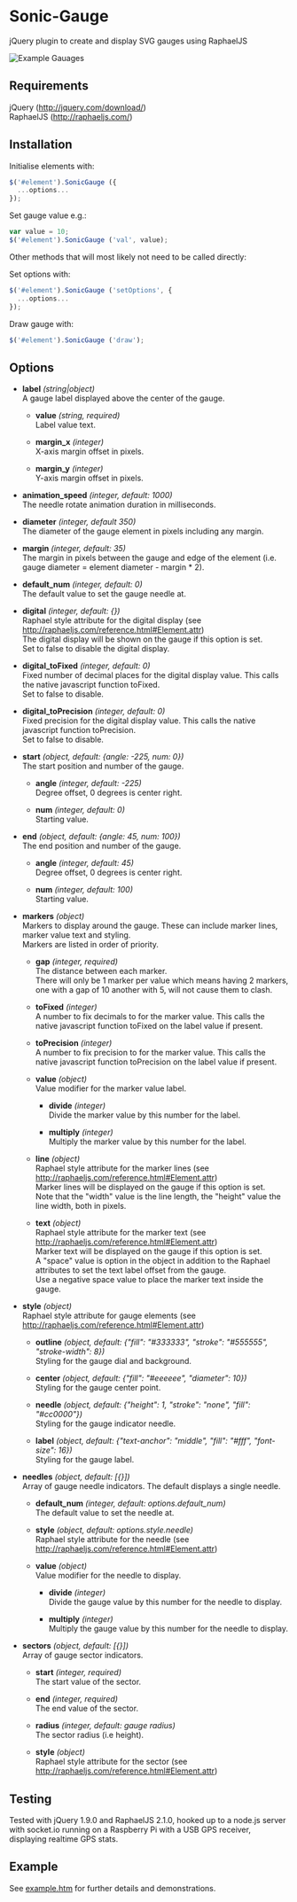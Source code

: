 Sonic-Gauge
===========

jQuery plugin to create and display SVG gauges using RaphaelJS

![Example Gauages](https://raw.github.com/andyburton/Sonic-Gauge/master/example.png)


Requirements
------------

jQuery (http://jquery.com/download/)	
RaphaelJS (http://raphaeljs.com/)


Installation
------------

Initialise elements with:

```javascript
$('#element').SonicGauge ({
  ...options...
});
```

Set gauge value e.g.:

```javascript
var value = 10;
$('#element').SonicGauge ('val', value);
```

Other methods that will most likely not need to be called directly:

Set options with:

```javascript
$('#element').SonicGauge ('setOptions', {
  ...options...
});
```

Draw gauge with:

```javascript
$('#element').SonicGauge ('draw');
```


Options
-------

* **label** _(string|object)_  	
A gauge label displayed above the center of the gauge.

	* **value** _(string, required)_  
	Label value text.
	
	* **margin_x** _(integer)_  
	X-axis margin offset in pixels.  
	
	* **margin_y** _(integer)_  
	Y-axis margin offset in pixels.  

* **animation_speed** _(integer, default: 1000)_  
The needle rotate animation duration in milliseconds.  

* **diameter** _(integer, default 350)_  
The diameter of the gauge element in pixels including any margin.  

* **margin** _(integer, default: 35)_  
The margin in pixels between the gauge and edge of the element (i.e. gauge diameter = element diameter - margin * 2).  

* **default_num** _(integer, default: 0)_  
The default value to set the gauge needle at.  

* **digital** _(integer, default: {})_  
Raphael style attribute for the digital display (see http://raphaeljs.com/reference.html#Element.attr)  
The digital display will be shown on the gauge if this option is set.  
Set to false to disable the digital display.  

* **digital_toFixed** _(integer, default: 0)_  
Fixed number of decimal places for the digital display value. This calls the native javascript function toFixed.   
Set to false to disable.  

* **digital_toPrecision** _(integer, default: 0)_  
Fixed precision for the digital display value. This calls the native javascript function toPrecision.  
Set to false to disable.  

* **start** _(object, default: {angle: -225, num: 0})_  
The start position and number of the gauge.  
	
	* **angle** _(integer, default: -225)_  
	Degree offset, 0 degrees is center right.  
	
	* **num** _(integer, default: 0)_  
	Starting value.  
	
* **end** _(object, default: {angle: 45, num: 100})_  
The end position and number of the gauge.  
	
	* **angle** _(integer, default: 45)_  
	Degree offset, 0 degrees is center right.  
	
	* **num** _(integer, default: 100)_  
	Starting value.  
	
* **markers** _(object)_  
Markers to display around the gauge. These can include marker lines, marker value text and styling.  
Markers are listed in order of priority.

	* **gap** _(integer, required)_  
	The distance between each marker.  
	There will only be 1 marker per value which means having 2 markers, one with a gap of 10 another with 5, will not cause them to clash.  
	
	* **toFixed** _(integer)_  
	A number to fix decimals to for the marker value. This calls the native javascript function toFixed on the label value if present.  
	
	* **toPrecision** _(integer)_  
	A number to fix precision to for the marker value. This calls the native javascript function toPrecision on the label value if present.  
	
	* **value** _(object)_  
	Value modifier for the marker value label.  
	
		* **divide** _(integer)_  
		Divide the marker value by this number for the label.  
		
		* **multiply** _(integer)_  
		Multiply the marker value by this number for the label.  

	* **line** _(object)_  
	Raphael style attribute for the marker lines (see http://raphaeljs.com/reference.html#Element.attr)  
	Marker lines will be displayed on the gauge if this option is set.  
	Note that the "width" value is the line length, the "height" value the line width, both in pixels.  
	
	* **text** _(object)_  
	Raphael style attribute for the marker text (see http://raphaeljs.com/reference.html#Element.attr)  
	Marker text will be displayed on the gauge if this option is set.  
	A "space" value is option in the object in addition to the Raphael attributes to set the text label offset from the gauge.  
	Use a negative space value to place the marker text inside the gauge.  
	
* **style** _(object)_  
Raphael style attribute for gauge elements (see http://raphaeljs.com/reference.html#Element.attr)  

	* **outline** _(object, default: {"fill": "#333333", "stroke": "#555555", "stroke-width": 8})_  
	Styling for the gauge dial and background.  

	* **center** _(object, default: {"fill": "#eeeeee", "diameter": 10})_  
	Styling for the gauge center point.  

	* **needle** _(object, default: {"height": 1, "stroke": "none", "fill": "#cc0000"})_  
	Styling for the gauge indicator needle.   

	* **label** _(object, default: {"text-anchor": "middle", "fill": "#fff", "font-size": 16})_  
	Styling for the gauge label.  
	
* **needles** _(object, default: [{}])_  
Array of gauge needle indicators. The default displays a single needle.  

	* **default_num** _(integer, default: options.default_num)_  
	The default value to set the needle at.  
	
	* **style** _(object, default: options.style.needle)_  
	Raphael style attribute for the needle (see http://raphaeljs.com/reference.html#Element.attr)  
	
	* **value** _(object)_  
	Value modifier for the needle to display.  
	
		* **divide** _(integer)_  
		Divide the gauge value by this number for the needle to display.  
	
		* **multiply** _(integer)_  
		Multiply the gauge value by this number for the needle to display.  
	
* **sectors** _(object, default: [{}])_  
Array of gauge sector indicators.  

	* **start** _(integer, required)_  
	The start value of the sector.  

	* **end** _(integer, required)_  
	The end value of the sector.  
	
	* **radius** _(integer, default: gauge radius)_  
	The sector radius (i.e height).  
	
	* **style** _(object)_  
	Raphael style attribute for the sector (see http://raphaeljs.com/reference.html#Element.attr)  


Testing
-------

Tested with jQuery 1.9.0 and RaphaelJS 2.1.0, hooked up to a node.js server with socket.io running on a Raspberry Pi with a USB GPS receiver, displaying realtime GPS stats.


Example
-------

See [example.htm](https://github.com/andyburton/Sonic-Gauge/blob/master/example.htm) for further details and demonstrations.
